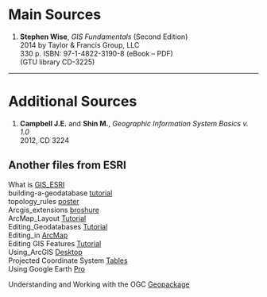 # Main Sources

1. **Stephen Wise**, *GIS Fundamentals* (Second Edition)  
   2014 by Taylor & Francis Group, LLC  
   330 p. ISBN: 97-1-4822-3190-8 (eBook – PDF)  
   (GTU library CD-3225)

---

# Additional Sources

1. **Campbell J.E.** and **Shin M.**, *Geographic Information System Basics v. 1.0*  
   2012, CD 3224


## Another files from ESRI




What is [GIS_ESRI](https://elearning.gtu.ge/mod/resource/view.php?id=404265) <br>
building-a-geodatabase [tutorial](https://elearning.gtu.ge/mod/resource/view.php?id=404266) <br>
topology_rules [poster](https://elearning.gtu.ge/mod/resource/view.php?id=404264) <br>
Arcgis_extensions [broshure](https://elearning.gtu.ge/mod/resource/view.php?id=404270) <br>
ArcMap_Layout [Tutorial](https://elearning.gtu.ge/mod/resource/view.php?id=404280) <br>
Editing_Geodatabases [Tutorial](https://elearning.gtu.ge/mod/resource/view.php?id=404289) <br>
Editing_in [ArcMap](https://elearning.gtu.ge/mod/resource/view.php?id=404290) <br>
Editing GIS Features [Tutorial](https://elearning.gtu.ge/mod/resource/view.php?id=404291) <br>
Using_ArcGIS [Desktop](https://elearning.gtu.ge/mod/resource/view.php?id=404292) <br>
Projected Coordinate System [Tables](https://elearning.gtu.ge/mod/resource/view.php?id=404293) <br>
Using Google Earth [Pro](https://elearning.gtu.ge/mod/resource/view.php?id=404296) <br>

Understanding and Working with the OGC [Geopackage](https://proceedings.esri.com/library/userconf/proc17/tech-workshops/tw_2585-349.pdf) <br>